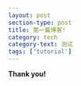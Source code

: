 ```yaml
---
layout: post
section-type: post
title: 第一篇博客!
category: tech
category-text: 测试
tags: ['tutorial']
---
```


**Thank you!**
